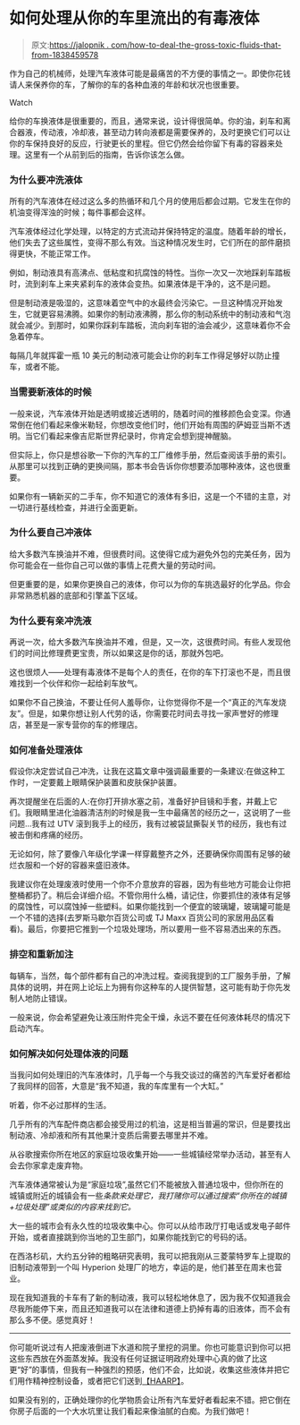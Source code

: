 # 如何处理从你的车里流出的有毒液体

> 原文:[https://jalopnik . com/how-to-deal-the-gross-toxic-fluids-that-from-1838459578](https://jalopnik.com/how-to-deal-with-the-gross-toxic-fluids-that-come-from-1838459578)

作为自己的机械师，处理汽车液体可能是最痛苦的不方便的事情之一。即使你花钱请人来保养你的车，了解你的车的各种血液的年龄和状况也很重要。

Watch

给你的车换液体是很重要的，而且，通常来说，设计得很简单。你的油，刹车和离合器液，传动液，冷却液，甚至动力转向液都是需要保养的，及时更换它们可以让你的车保持良好的反应，行驶更长的里程。但它仍然会给你留下有毒的容器来处理。这里有一个从前到后的指南，告诉你该怎么做。

### 为什么要冲洗液体

所有的汽车液体在经过这么多的热循环和几个月的使用后都会过期。它发生在你的机油变得浑浊的时候；每件事都会这样。

汽车液体经过化学处理，以特定的方式流动并保持特定的温度。随着年龄的增长，他们失去了这些属性，变得不那么有效。当这种情况发生时，它们所在的部件磨损得更快，不能正常工作。

例如，制动液具有高沸点、低粘度和抗腐蚀的特性。当你一次又一次地踩刹车踏板时，流到刹车上来夹紧刹车的液体会变热。如果液体是干净的，这不是问题。

但是制动液是吸湿的，这意味着空气中的水最终会污染它。一旦这种情况开始发生，它就更容易沸腾。如果你的制动液沸腾，那么你的制动系统中的制动液和气泡就会减少。到那时，如果你踩刹车踏板，流向刹车钳的油会减少，这意味着你不会急着停车。

每隔几年就挥霍一瓶 10 美元的制动液可能会让你的刹车工作得足够好以防止撞车，或者不能。

### 当需要新液体的时候

一般来说，汽车液体开始是透明或接近透明的，随着时间的推移颜色会变深。你通常倒在他们看起来像米勒轻，你想改变他们时，他们开始有周围的萨姆亚当斯不透明。当它们看起来像吉尼斯世界纪录时，你肯定会想到提神醒脑。

但实际上，你只是想谷歌一下你的汽车的工厂维修手册，然后查阅该手册的索引。从那里可以找到正确的更换间隔，那本书会告诉你你想要添加哪种液体，这也很重要。

如果你有一辆新买的二手车，你不知道它的液体有多旧，这是一个不错的主意，对一切进行基线检查，并进行全面更新。

### 为什么要自己冲液体

给大多数汽车换油并不难，但很费时间。这使得它成为避免外包的完美任务，因为你可能会在一些你自己可以做的事情上花费大量的劳动时间。

但更重要的是，如果你更换自己的液体，你可以为你的车挑选最好的化学品。你会非常熟悉机器的底部和引擎盖下区域。

### **为什么要有亲冲洗液**

再说一次，给大多数汽车换油并不难，但是，又一次，这很费时间。有些人发现他们的时间比修理费更宝贵，所以如果这是你的话，那就外包吧。

这也很烦人——处理有毒液体不是每个人的责任，在你的车下打滚也不是，而且很难找到一个伙伴和你一起给刹车放气。

如果你不自己换油，不要让任何人羞辱你，让你觉得你不是一个“真正的汽车发烧友”。但是，如果你想让别人代劳的话，你需要花时间去寻找一家声誉好的修理店，甚至是一家专营你的车的修理店。

### 如何准备处理液体

假设你决定尝试自己冲洗，让我在这篇文章中强调最重要的一条建议:在做这种工作时，一定要戴上眼睛保护装置和皮肤保护装置。

再次提醒坐在后面的人:在你打开排水塞之前，准备好护目镜和手套，并戴上它们。我眼睛里进化油器清洁剂的时候是我一生中最痛苦的经历之一，这说明了一些问题...我有过 UTV 滚到我手上的经历，我有过被袋鼠撕裂关节的经历，我也有过被击倒和疼痛的经历。

无论如何，除了要像八年级化学课一样穿戴整齐之外，还要确保你周围有足够的破烂衣服和一个好的容器来盛旧液体。

我建议你在处理废液时使用一个你不介意放弃的容器，因为有些地方可能会让你把整桶都扔了。稍后会详细介绍。不管你用什么桶，请记住，你要抓住的液体有足够的腐蚀性，可以腐蚀掉一些塑料。如果你能找到一个便宜的玻璃罐，玻璃罐可能是一个不错的选择(去罗斯马歇尔百货公司或 TJ Maxx 百货公司的家居用品区看看)。最后，你要把它推到一个垃圾处理场，所以要用一些不容易洒出来的东西。

### 排空和重新加注

每辆车，当然，每个部件都有自己的冲洗过程。查阅我提到的工厂服务手册，了解具体的说明，并在网上论坛上为拥有你这种车的人提供智慧，这可能有助于你先发制人地防止错误。

一般来说，你会希望避免让液压附件完全干燥，永远不要在任何液体耗尽的情况下启动汽车。

### 如何解决如何处理体液的问题

当我问如何处理旧的汽车液体时，几乎每一个与我交谈过的痛苦的汽车爱好者都给了我同样的回答，大意是“我不知道，我的车库里有一个大缸。”

听着，你不必过那样的生活。

几乎所有的汽车配件商店都会接受用过的机油，这是相当普遍的常识，但是要找出制动液、冷却液和所有其他果汁变质后需要去哪里并不难。

从谷歌搜索你所在地区的家庭垃圾收集开始——一些城镇经常举办活动，甚至有人会去你家拿走废弃物。

汽车液体通常被认为是“家庭垃圾”,虽然它们不能被放入普通垃圾中，但你所在的城镇或附近的城镇会有一些*条款来处理它，我打赌你可以通过搜索“你所在的城镇+垃圾处理”或类似的内容来找到它。*

大一些的城市会有永久性的垃圾收集中心。你可以从给市政厅打电话或发电子邮件开始，或者直接跳到你当地的卫生部门，如果你能找到它的号码的话。

在西洛杉矶，大约五分钟的粗略研究表明，我可以把我刚从三菱蒙特罗车上提取的旧制动液带到一个叫 Hyperion 处理厂的地方，幸运的是，他们甚至在周末也营业。

现在我知道我的卡车有了新的制动液，我可以轻松地休息了，因为我不仅知道我会尽我所能停下来，而且还知道我可以在法律和道德上扔掉有毒的旧液体，而不会有那么多不便。感觉真好！

* * *

你可能听说过有人把废液倒进下水道和院子里挖的洞里。你也可能意识到你可以把这些东西放在外面蒸发掉。我没有任何证据证明政府处理中心真的做了比这更“好”的事情，但我有一种强烈的预感，他们不会，比如说，收集这些液体并把它们用作精神控制设备，或者把它们送到[【HAARP】](https://en.wikipedia.org/wiki/High_Frequency_Active_Auroral_Research_Program#Conspiracy_theories)。

如果没有别的，正确处理你的化学物质会让所有汽车爱好者看起来不错。把它倒在你房子后面的一个大水坑里让我们看起来像油腻的白痴。为我们做吧！